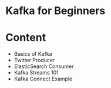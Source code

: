 # Kafka for Beginners

# Content
- Basics of Kafka
- Twitter Producer
- ElasticSearch Consumer
- Kafka Streams 101
- Kafka Connect Example
